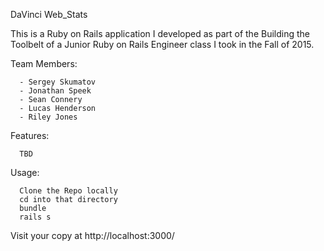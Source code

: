 DaVinci Web_Stats

This is a Ruby on Rails application I developed as part of the Building the Toolbelt of a Junior Ruby on Rails Engineer class I took in the Fall of 2015.

Team Members:

      - Sergey Skumatov
      - Jonathan Speek
      - Sean Connery
      - Lucas Henderson
      - Riley Jones

Features:

      TBD
      
Usage:

      Clone the Repo locally
      cd into that directory
      bundle
      rails s

Visit your copy at http://localhost:3000/
